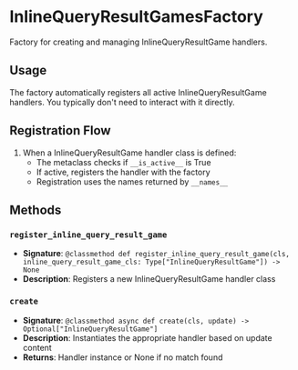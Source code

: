 # InlineQueryResultGamesFactory

Factory for creating and managing InlineQueryResultGame handlers.

## Usage

The factory automatically registers all active InlineQueryResultGame handlers. 
You typically don't need to interact with it directly.

## Registration Flow

1. When a InlineQueryResultGame handler class is defined:
   - The metaclass checks if `__is_active__` is True
   - If active, registers the handler with the factory
   - Registration uses the names returned by `__names__`

## Methods

### `register_inline_query_result_game`
- **Signature**: `@classmethod def register_inline_query_result_game(cls, inline_query_result_game_cls: Type["InlineQueryResultGame"]) -> None`
- **Description**: Registers a new InlineQueryResultGame handler class

### `create`
- **Signature**: `@classmethod async def create(cls, update) -> Optional["InlineQueryResultGame"]`
- **Description**: Instantiates the appropriate handler based on update content
- **Returns**: Handler instance or None if no match found
